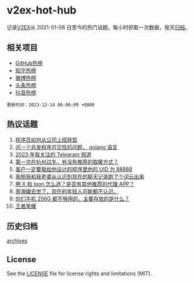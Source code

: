 # v2ex-hot-hub

 记录[V2EX](https://www.v2ex.com/)从 2021-01-06 日至今的热门话题。每小时抓取一次数据，按天[归档](archives)。
 
 ## 相关项目

- [GitHub热榜](https://github.com/snaildev/github-hot-hub)
- [知乎热榜](https://github.com/snaildev/zhihu-hot-hub)
- [微博热榜](https://github.com/snaildev/weibo-hot-hub)
- [头条热榜](https://github.com/snaildev/toutiao-hot-hub)
- [抖音热榜](https://github.com/snaildev/douyin-hot-hub)


 `更新时间：2023-12-14 06:06:09 +0800`

## 热议话题

1. [程序员如何从公司上班转型](https://www.v2ex.com/t/1000000)
1. [问一个并发程序可见性的问题， golang 语言](https://www.v2ex.com/t/999936)
1. [2023 年我关注的 Telegram 频道](https://www.v2ex.com/t/999882)
1. [第一次在杭州过冬，有没有推荐的取暖方式？](https://www.v2ex.com/t/999921)
1. [客户一定要我给他设计的程序里他的 UID 为 88888](https://www.v2ex.com/t/999917)
1. [我把我和我老婆从认识到现在的聊天记录跑了个词云出来](https://www.v2ex.com/t/999939)
1. [圈 X 和 loon 怎么选？是否有其他推荐的代理 APP？](https://www.v2ex.com/t/999913)
1. [周海媚去世了，现在的年轻人可能都不认识。](https://www.v2ex.com/t/999973)
1. [你们手机 256G 都不够用的，主要存放的是什么？](https://www.v2ex.com/t/999925)
1. [王者荣耀](https://www.v2ex.com/t/999947)

## 历史归档

[archives](archives)

## License

See the [LICENSE](LICENSE) file for license rights and limitations (MIT).
